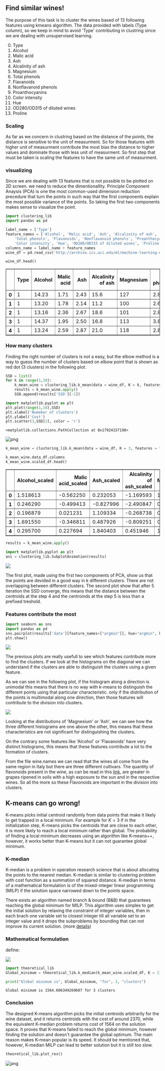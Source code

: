 ## Find similar wines!
The purpose of this task is to cluster the wines based of 13 following features using kmeans algorithm. The data provided with labels (Type column), so we keep in mind to avoid 'Type' contributing in clustring since we are dealing with unsupervised learning.

0. Type
1. Alcohol
2. Malic acid
3. Ash
4. Alcalinity of ash
5. Magnesium
6. Total phenols
7. Flavanoids
8. Nonflavanoid phenols
9. Proanthocyanins
10. Color intensity
11. Hue
12. OD280/OD315 of diluted wines
13. Proline

### Scaling
As far as we concern in clustring based on the distance of the points, the distance is sensitive to the unit of measurment. So for those features with higher unit of measurment contribute the most bias the distance to higher values and dominate those with less unit of measurment. So first step that must be taken is scaling the features to have the same unit of measurment.

### visualizing
Since we are dealing with 13 features that is not possible to be plotted on 2D screen. we need to reduce the dimentionallity. Principle Component Anaysis (PCA) is one the most common-used dimension reduction precedure that turn the points in such way that the first components explain the most possible variance of the points. So taking the first two components makes sense to visualize the point.


```python
import clustering_lib
import pandas as pd
```


```python
label_name = ['Type']
feature_names = ['Alcohol', 'Malic acid', 'Ash', 'Alcalinity of ash', 'Magnesium', 
    'Total phenols', 'Flavanoids', 'Nonflavanoid phenols', 'Proanthocyanins', 
    'Color intensity', 'Hue', 'OD280/OD315 of diluted wines', 'Proline']
columns_name = label_name + feature_names
wine_df = pd.read_csv('http://archive.ics.uci.edu/ml/machine-learning-databases/wine/wine.data', names = columns_name)
```


```python
wine_df.head()
```




<div>
<style scoped>
    .dataframe tbody tr th:only-of-type {
        vertical-align: middle;
    }

    .dataframe tbody tr th {
        vertical-align: top;
    }

    .dataframe thead th {
        text-align: right;
    }
</style>
<table border="1" class="dataframe">
  <thead>
    <tr style="text-align: right;">
      <th></th>
      <th>Type</th>
      <th>Alcohol</th>
      <th>Malic acid</th>
      <th>Ash</th>
      <th>Alcalinity of ash</th>
      <th>Magnesium</th>
      <th>Total phenols</th>
      <th>Flavanoids</th>
      <th>Nonflavanoid phenols</th>
      <th>Proanthocyanins</th>
      <th>Color intensity</th>
      <th>Hue</th>
      <th>OD280/OD315 of diluted wines</th>
      <th>Proline</th>
    </tr>
  </thead>
  <tbody>
    <tr>
      <th>0</th>
      <td>1</td>
      <td>14.23</td>
      <td>1.71</td>
      <td>2.43</td>
      <td>15.6</td>
      <td>127</td>
      <td>2.80</td>
      <td>3.06</td>
      <td>0.28</td>
      <td>2.29</td>
      <td>5.64</td>
      <td>1.04</td>
      <td>3.92</td>
      <td>1065</td>
    </tr>
    <tr>
      <th>1</th>
      <td>1</td>
      <td>13.20</td>
      <td>1.78</td>
      <td>2.14</td>
      <td>11.2</td>
      <td>100</td>
      <td>2.65</td>
      <td>2.76</td>
      <td>0.26</td>
      <td>1.28</td>
      <td>4.38</td>
      <td>1.05</td>
      <td>3.40</td>
      <td>1050</td>
    </tr>
    <tr>
      <th>2</th>
      <td>1</td>
      <td>13.16</td>
      <td>2.36</td>
      <td>2.67</td>
      <td>18.6</td>
      <td>101</td>
      <td>2.80</td>
      <td>3.24</td>
      <td>0.30</td>
      <td>2.81</td>
      <td>5.68</td>
      <td>1.03</td>
      <td>3.17</td>
      <td>1185</td>
    </tr>
    <tr>
      <th>3</th>
      <td>1</td>
      <td>14.37</td>
      <td>1.95</td>
      <td>2.50</td>
      <td>16.8</td>
      <td>113</td>
      <td>3.85</td>
      <td>3.49</td>
      <td>0.24</td>
      <td>2.18</td>
      <td>7.80</td>
      <td>0.86</td>
      <td>3.45</td>
      <td>1480</td>
    </tr>
    <tr>
      <th>4</th>
      <td>1</td>
      <td>13.24</td>
      <td>2.59</td>
      <td>2.87</td>
      <td>21.0</td>
      <td>118</td>
      <td>2.80</td>
      <td>2.69</td>
      <td>0.39</td>
      <td>1.82</td>
      <td>4.32</td>
      <td>1.04</td>
      <td>2.93</td>
      <td>735</td>
    </tr>
  </tbody>
</table>
</div>



### How many clusters
Finding the right number of clusters is not a easy, but the elbow method is a way to guess the number of clusters based on elbow point that is shown as red dot (3 clusters) in the following plot. 


```python
SSD = list()
for k in range(1,10):
    k_mean_wine = clustering_lib.k_mean(data = wine_df, K = k, features = feature_names)
    results = k_mean_wine.apply()
    SSD.append(results['SSD'][-1])
```


```python
import matplotlib.pyplot as plt
plt.plot(range(1,10),SSD)
plt.xlabel('Numeber of clusters')
plt.ylabel('Cost')
plt.scatter(3,SSD[2], color = 'r')
```




    <matplotlib.collections.PathCollection at 0x17924157198>




![png](output_6_1.png)



```python
k_mean_wine = clustering_lib.k_mean(data = wine_df, K = 3, features = feature_names)
```


```python
k_mean_wine.data_df.columns
k_mean_wine.scaled_df.head()
```




<div>
<style scoped>
    .dataframe tbody tr th:only-of-type {
        vertical-align: middle;
    }

    .dataframe tbody tr th {
        vertical-align: top;
    }

    .dataframe thead th {
        text-align: right;
    }
</style>
<table border="1" class="dataframe">
  <thead>
    <tr style="text-align: right;">
      <th></th>
      <th>Alcohol_scaled</th>
      <th>Malic acid_scaled</th>
      <th>Ash_scaled</th>
      <th>Alcalinity of ash_scaled</th>
      <th>Magnesium_scaled</th>
      <th>Total phenols_scaled</th>
      <th>Flavanoids_scaled</th>
      <th>Nonflavanoid phenols_scaled</th>
      <th>Proanthocyanins_scaled</th>
      <th>Color intensity_scaled</th>
      <th>Hue_scaled</th>
      <th>OD280/OD315 of diluted wines_scaled</th>
      <th>Proline_scaled</th>
    </tr>
  </thead>
  <tbody>
    <tr>
      <th>0</th>
      <td>1.518613</td>
      <td>-0.562250</td>
      <td>0.232053</td>
      <td>-1.169593</td>
      <td>1.913905</td>
      <td>0.808997</td>
      <td>1.034819</td>
      <td>-0.659563</td>
      <td>1.224884</td>
      <td>0.251717</td>
      <td>0.362177</td>
      <td>1.847920</td>
      <td>1.013009</td>
    </tr>
    <tr>
      <th>1</th>
      <td>0.246290</td>
      <td>-0.499413</td>
      <td>-0.827996</td>
      <td>-2.490847</td>
      <td>0.018145</td>
      <td>0.568648</td>
      <td>0.733629</td>
      <td>-0.820719</td>
      <td>-0.544721</td>
      <td>-0.293321</td>
      <td>0.406051</td>
      <td>1.113449</td>
      <td>0.965242</td>
    </tr>
    <tr>
      <th>2</th>
      <td>0.196879</td>
      <td>0.021231</td>
      <td>1.109334</td>
      <td>-0.268738</td>
      <td>0.088358</td>
      <td>0.808997</td>
      <td>1.215533</td>
      <td>-0.498407</td>
      <td>2.135968</td>
      <td>0.269020</td>
      <td>0.318304</td>
      <td>0.788587</td>
      <td>1.395148</td>
    </tr>
    <tr>
      <th>3</th>
      <td>1.691550</td>
      <td>-0.346811</td>
      <td>0.487926</td>
      <td>-0.809251</td>
      <td>0.930918</td>
      <td>2.491446</td>
      <td>1.466525</td>
      <td>-0.981875</td>
      <td>1.032155</td>
      <td>1.186068</td>
      <td>-0.427544</td>
      <td>1.184071</td>
      <td>2.334574</td>
    </tr>
    <tr>
      <th>4</th>
      <td>0.295700</td>
      <td>0.227694</td>
      <td>1.840403</td>
      <td>0.451946</td>
      <td>1.281985</td>
      <td>0.808997</td>
      <td>0.663351</td>
      <td>0.226796</td>
      <td>0.401404</td>
      <td>-0.319276</td>
      <td>0.362177</td>
      <td>0.449601</td>
      <td>-0.037874</td>
    </tr>
  </tbody>
</table>
</div>




```python
results = k_mean_wine.apply()
```


```python
import matplotlib.pyplot as plt
ani = clustering_lib.SubplotAnimation(results)
```

<img src="Animated.png">

The first plot, made using the first two components of PCA, show us that the points are devided in a good way in k different clusters. There are not overlapping between different clusters.
The second plot show that after 5 iteration the SSD converge, this means that the distance between the centroids at the step 4 and the centroinds at the step 5 is less than a prefixed treshold.

###  Features contribute the most


```python
import seaborn as sns
import pandas as pd
sns.pairplot(results['data'][feature_names+["argmin"]], hue="argmin", height=2, vars = feature_names, palette = {0.0:'black',1.0:'red',2.0:'blue'})#,3.0:'green'})
plt.show() 
```

<img src="corr_plot.png">

The previous plots are really usefull to see which features  contribute more to  find the clusters.
If we look at the histograms on the diagonal we can understand if the clusters are able to distinguish the clusters using a given feature.

As we can see in the following plot, if the histogram along a direction is unimodal this means that there is no way with k-means to distinguish the different points using that particular characteristic. only if the distribution of the points is multimodal along one direction, then those features will contribute to the division into clusters.

<img src="clust.png">

Looking at the distributions of 'Magnesium' or 'Ash', we can see how the three different histograms are one above the other, this means that these characteristics are not significant for  distinguishing the clusters. 

On the contrary some features like 'Alcohol' or 'Flavanoids' have very distinct histograms, this means that these features contribute a lot to the formation of clusters.

From the file wine.names we can read that the wines all come from the same region in Italy but there are three different cultivars.
The quantity of flavonoids present in the wine, as can be read in this [link](http://lem.ch.unito.it/didattica/infochimica/2007_Polifenoli_Vino/flavo.html), are greater in grapes ripened in soils with a high exposure to the sun and in the respective wines.
So all the more so these Flavonoids are important in the division into clusters.

## K-means can go wrong!
K-means picks initial centroid randomly from data points that make it likely to get trapped in a local minimum. For example for $K= 3$ if in the initialization step, K-means picks the centroids that are close to each other, it is more likely to reach a local minimum rather than global. The probability of finding a local minimum decreases using an algorithm like K-means++, however, it works better than K-means but it can not guarantee global minimum.

### K-median
K-median is a problem in operation research science that is about allocating the points to the nearest median. K-median is similar to clustering problem with cost function as a summation of squared distance. K-median in terms of a mathematical formulation is of the mixed-integer linear programming (MILP) if the solution space narrowed down to the points space.

There exists an algorithm named branch & bound (B&B) that guarantees reaching the global minimum for MILP. This algorithm uses simplex to get the initial solution by relaxing the constraint of integer variables, then in each brach one variable set to closest integer till all variable set to an integer value and it drops the subproblems by bounding that can not improve its current solution. (more [details](https://en.wikipedia.org/wiki/Branch_and_bound))

### Mathematical formulation
define:

<img src="mathematical_formulation.png">


```python
import theoretical_lib
Global_minimum = theoretical_lib.k_median(k_mean_wine.scaled_df, K = 3)
```


```python
print("Global minimum is", Global_minimum, "for", 3, "clusters")
```

    Global minimum is 1564.606349269607 for 3 clusters
    

### Conclusion
The designed K-means algorithm picks the initial centroids arbitrarily for the wine dataset, and it returns centroids with the cost of around 2370, while the equivalent K-median problem returns cost of 1564 on the solution space. It proves that K-means failed to reach the global minimum, however finding the solution and doesn't guarantee the global optimum. The main reason makes K-mean popular is its speed. It should be mentioned that, however, K-median MILP can lead to better solution but it is still too slow.   


```python
theoretical_lib.plot_res()
```


![png](output_21_0.png)

